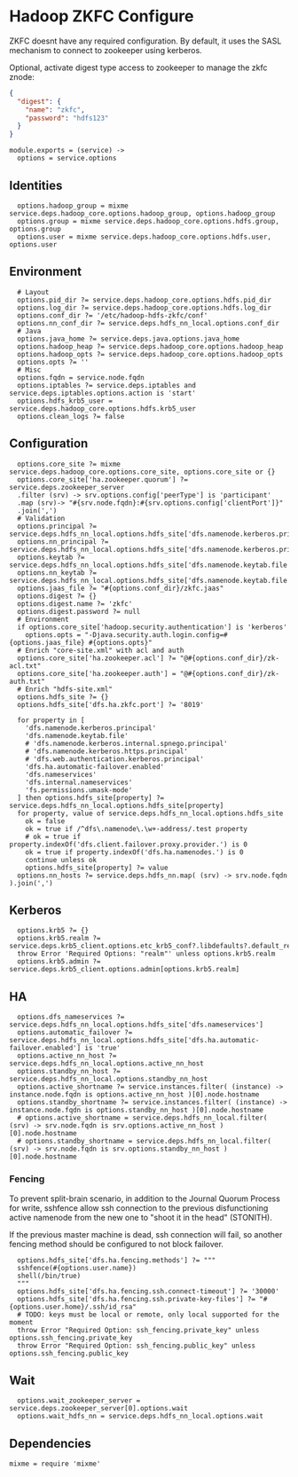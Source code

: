 
# Hadoop ZKFC Configure

ZKFC doesnt have any required configuration. By default, it uses the SASL
mechanism to connect to zookeeper using kerberos.

Optional, activate digest type access to zookeeper to manage the zkfc znode:

```json
{ 
  "digest": {
    "name": "zkfc",
    "password": "hdfs123"
  }
}
```

    module.exports = (service) ->
      options = service.options

## Identities

      options.hadoop_group = mixme service.deps.hadoop_core.options.hadoop_group, options.hadoop_group
      options.group = mixme service.deps.hadoop_core.options.hdfs.group, options.group
      options.user = mixme service.deps.hadoop_core.options.hdfs.user, options.user

## Environment

      # Layout
      options.pid_dir ?= service.deps.hadoop_core.options.hdfs.pid_dir
      options.log_dir ?= service.deps.hadoop_core.options.hdfs.log_dir
      options.conf_dir ?= '/etc/hadoop-hdfs-zkfc/conf'
      options.nn_conf_dir ?= service.deps.hdfs_nn_local.options.conf_dir
      # Java
      options.java_home ?= service.deps.java.options.java_home
      options.hadoop_heap ?= service.deps.hadoop_core.options.hadoop_heap
      options.hadoop_opts ?= service.deps.hadoop_core.options.hadoop_opts
      options.opts ?= ''
      # Misc
      options.fqdn = service.node.fqdn
      options.iptables ?= service.deps.iptables and service.deps.iptables.options.action is 'start'
      options.hdfs_krb5_user = service.deps.hadoop_core.options.hdfs.krb5_user
      options.clean_logs ?= false

## Configuration

      options.core_site ?= mixme service.deps.hadoop_core.options.core_site, options.core_site or {}
      options.core_site['ha.zookeeper.quorum'] ?= service.deps.zookeeper_server
      .filter (srv) -> srv.options.config['peerType'] is 'participant'
      .map (srv)-> "#{srv.node.fqdn}:#{srv.options.config['clientPort']}"
      .join(',')
      # Validation
      options.principal ?= service.deps.hdfs_nn_local.options.hdfs_site['dfs.namenode.kerberos.principal']
      options.nn_principal ?= service.deps.hdfs_nn_local.options.hdfs_site['dfs.namenode.kerberos.principal']
      options.keytab ?= service.deps.hdfs_nn_local.options.hdfs_site['dfs.namenode.keytab.file']
      options.nn_keytab ?= service.deps.hdfs_nn_local.options.hdfs_site['dfs.namenode.keytab.file']
      options.jaas_file ?= "#{options.conf_dir}/zkfc.jaas"
      options.digest ?= {}
      options.digest.name ?= 'zkfc'
      options.digest.password ?= null
      # Environment
      if options.core_site['hadoop.security.authentication'] is 'kerberos'
        options.opts = "-Djava.security.auth.login.config=#{options.jaas_file} #{options.opts}"
      # Enrich "core-site.xml" with acl and auth
      options.core_site['ha.zookeeper.acl'] ?= "@#{options.conf_dir}/zk-acl.txt"
      options.core_site['ha.zookeeper.auth'] = "@#{options.conf_dir}/zk-auth.txt"
      # Enrich "hdfs-site.xml"
      options.hdfs_site ?= {}
      options.hdfs_site['dfs.ha.zkfc.port'] ?= '8019'

      for property in [
        'dfs.namenode.kerberos.principal'
        'dfs.namenode.keytab.file'
        # 'dfs.namenode.kerberos.internal.spnego.principal'
        # 'dfs.namenode.kerberos.https.principal'
        # 'dfs.web.authentication.kerberos.principal'
        'dfs.ha.automatic-failover.enabled'
        'dfs.nameservices'
        'dfs.internal.nameservices'
        'fs.permissions.umask-mode'
      ] then options.hdfs_site[property] ?= service.deps.hdfs_nn_local.options.hdfs_site[property]
      for property, value of service.deps.hdfs_nn_local.options.hdfs_site
        ok = false
        ok = true if /^dfs\.namenode\.\w+-address/.test property
        # ok = true if property.indexOf('dfs.client.failover.proxy.provider.') is 0
        ok = true if property.indexOf('dfs.ha.namenodes.') is 0
        continue unless ok
        options.hdfs_site[property] ?= value
      options.nn_hosts ?= service.deps.hdfs_nn.map( (srv) -> srv.node.fqdn ).join(',')

## Kerberos

      options.krb5 ?= {}
      options.krb5.realm ?= service.deps.krb5_client.options.etc_krb5_conf?.libdefaults?.default_realm
      throw Error 'Required Options: "realm"' unless options.krb5.realm
      options.krb5.admin ?= service.deps.krb5_client.options.admin[options.krb5.realm]

## HA

      options.dfs_nameservices ?= service.deps.hdfs_nn_local.options.hdfs_site['dfs.nameservices']
      options.automatic_failover ?= service.deps.hdfs_nn_local.options.hdfs_site['dfs.ha.automatic-failover.enabled'] is 'true'
      options.active_nn_host ?= service.deps.hdfs_nn_local.options.active_nn_host
      options.standby_nn_host ?= service.deps.hdfs_nn_local.options.standby_nn_host
      options.active_shortname ?= service.instances.filter( (instance) -> instance.node.fqdn is options.active_nn_host )[0].node.hostname
      options.standby_shortname ?= service.instances.filter( (instance) -> instance.node.fqdn is options.standby_nn_host )[0].node.hostname
      # options.active_shortname = service.deps.hdfs_nn_local.filter( (srv) -> srv.node.fqdn is srv.options.active_nn_host )[0].node.hostname
      # options.standby_shortname = service.deps.hdfs_nn_local.filter( (srv) -> srv.node.fqdn is srv.options.standby_nn_host )[0].node.hostname

### Fencing

To prevent split-brain scenario, in addition to the Journal Quorum Process for
write, sshfence allow ssh connection to the previous disfunctioning active
namenode from the new one to "shoot it in the head" (STONITH).

If the previous master machine is dead, ssh connection will fail, so another
fencing method should be configured to not block failover.

      options.hdfs_site['dfs.ha.fencing.methods'] ?= """
      sshfence(#{options.user.name})
      shell(/bin/true)
      """
      options.hdfs_site['dfs.ha.fencing.ssh.connect-timeout'] ?= '30000'
      options.hdfs_site['dfs.ha.fencing.ssh.private-key-files'] ?= "#{options.user.home}/.ssh/id_rsa"
      # TODO: keys must be local or remote, only local supported for the moment
      throw Error "Required Option: ssh_fencing.private_key" unless options.ssh_fencing.private_key
      throw Error "Required Option: ssh_fencing.public_key" unless options.ssh_fencing.public_key

## Wait

      options.wait_zookeeper_server = service.deps.zookeeper_server[0].options.wait
      options.wait_hdfs_nn = service.deps.hdfs_nn_local.options.wait

## Dependencies

    mixme = require 'mixme'
